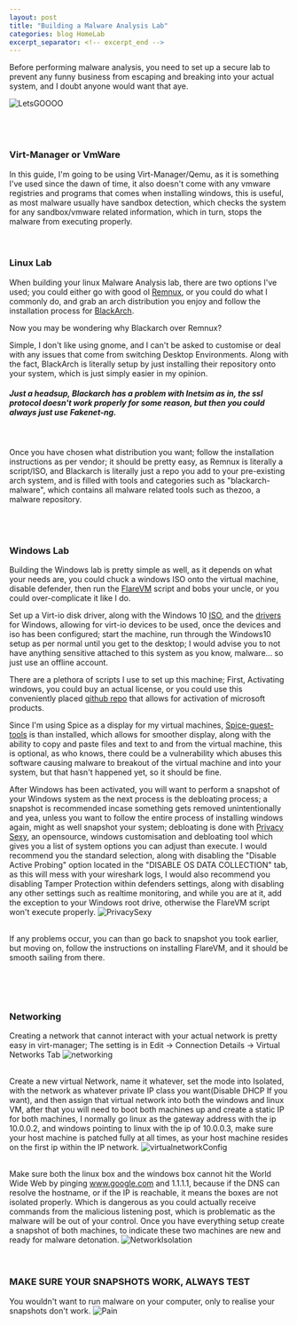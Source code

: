 ```yaml
---
layout: post
title: "Building a Malware Analysis Lab"
categories: blog HomeLab
excerpt_separator: <!-- excerpt_end -->
---
```


<!-- excerpt_start -->
Before performing malware analysis, you need to set up a secure lab to prevent any funny business from escaping and breaking into your 
actual system, and I doubt anyone would want that aye.
<!-- excerpt_end -->

![LetsGOOOO](/images/MalwareLab/LabBruh.jpeg)
<br>
<br>
<br>
<br>

### Virt-Manager or VmWare
In this guide, I'm going to be using Virt-Manager/Qemu, as it is something I've used since the dawn of time, it also doesn't come with any vmware registries and programs that comes when installing
windows, this is useful, as most malware usually have sandbox detection, which checks the system for any sandbox/vmware related information, which in turn, stops the malware from executing properly.
<br>
<br>
<br>

### Linux Lab
When building your linux Malware Analysis lab, there are two options I've used; you could either go with good ol [Remnux](https://remnux.org/), or you could do what I commonly do, and grab
an arch distribution you enjoy and follow the installation process for [BlackArch](https://www.blackarch.org/).

Now you may be wondering why Blackarch over Remnux? 

Simple, I don't like using gnome, and I can't be asked to customise or deal with any issues that come from switching Desktop Environments. Along with the fact, 
BlackArch is literally setup by just installing their repository onto your system, which is just simply easier in my opinion. 
<br>

##### Just a headsup, Blackarch has a problem with Inetsim as in, the ssl protocol doesn't work properly for some reason, but then you could always just use Fakenet-ng.
<br>

Once you have chosen what distribution you want; follow the installation instructions as per vendor; it should be pretty easy, as Remnux is literally a script/ISO, and 
Blackarch is literally just a repo you add to your pre-existing arch system, and is filled with tools and categories such as "blackarch-malware", which contains all malware related tools such as thezoo, a malware repository.
<br>
<br>
<br>
<br>

### Windows Lab
Building the Windows lab is pretty simple as well, as it depends on what your needs are, you could chuck a windows ISO onto the virtual machine, disable defender, then run the 
[FlareVM](https://github.com/mandiant/flare-vm) script and bobs your uncle, or you could over-complicate it like I do.

Set up a Virt-io disk driver, along with the Windows 10 [ISO](https://www.microsoft.com/en-au/software-download/windows10ISO), and the [drivers](https://wiki.archlinux.org/title/QEMU#Virtio_drivers_for_Windows) for Windows, allowing for virt-io devices to be used,
once the devices and iso has been configured; start the machine, run through the Windows10 setup as per normal until you get to the desktop; I would advise you to not have anything 
sensitive attached to this system as you know, malware... so just use an offline account.
<br>

There are a plethora of scripts I use to set up this machine; First, Activating windows, you could buy an actual license, or you could use this conveniently placed [github repo](https://github.com/massgravel/Microsoft-Activation-Scripts) that allows for activation of
microsoft products.
<br>

Since I'm using Spice as a display for my virtual machines, [Spice-guest-tools](https://www.spice-space.org/download.html) is than installed, which allows for smoother display, along with the ability to copy and 
paste files and text to and from the virtual machine, this is optional, as who knows, there could be a vulnerability which abuses this software causing malware to breakout of the virtual machine and into your system, but that hasn't happened 
yet, so it should be fine.
<br>


After Windows has been activated, you will want to perform a snapshot of your Windows system as the next process is the debloating process; a snapshot is recommended incase
something gets removed unintentionally and yea, unless you want to follow the entire process of installing windows again, might as well snapshot your system; debloating is done with 
[Privacy Sexy](https://privacy.sexy/), an opensource, windows customisation and debloating tool which gives you a list of system options you can adjust than execute.
I would recommend you the standard selection, along with disabling the "Disable Active Probing" option located in the "DISABLE OS DATA COLLECTION" tab, as this will mess with your wireshark logs, I would also recommend you disabling 
Tamper Protection within defenders settings, along with disabling any other settings such as realtime monitoring, and while you are at it, add the exception to your Windows root drive, otherwise the FlareVM script won't execute
properly.
![PrivacySexy](/images/MalwareLab/PrivacySexy.jpeg)
<br>
<br>

If any problems occur, you can than go back to snapshot you took earlier, but moving on, follow the instructions on installing FlareVM, and it should be smooth sailing from there.

<br>
<br>
<br>

### Networking
Creating a network that cannot interact with your actual network is pretty easy in virt-manager; The setting is in Edit -> Connection Details -> Virtual Networks Tab
![networking](/images/MalwareLab/networkconfig.jpeg)
<br>
<br>

Create a new virtual Network, name it whatever, set the mode into Isolated, with the network as whatever private IP class you want(Disable DHCP If you want), 
and then assign that virtual network into both the windows and linux VM, after that you will need to boot both machines up and create a static IP for both machines,
I normally go linux as the gateway address with the ip 10.0.0.2, and windows pointing to linux with the ip of 10.0.0.3, make sure your host machine is patched fully at all times, as your host machine resides on the first
ip within the IP network.
![virtualnetworkConfig](/images/MalwareLab/virtnetwork.jpeg)
<br>
<br>

Make sure both the linux box and the windows box cannot hit the World Wide Web by pinging www.google.com and 1.1.1.1, because if the DNS can resolve the hostname, or if the IP is reachable, it means the boxes are not isolated properly.
Which is dangerous as you could actually receive commands from the malicious listening post, which is problematic as the malware will be out of your control. 
Once you have everything setup create a snapshot of both machines, to indicate these two machines are new and ready for malware detonation.
![NetworkIsolation](/images/MalwareLab/NetworkIsolation.jpeg)
<br>
<br>
<br>

### MAKE SURE YOUR SNAPSHOTS WORK, ALWAYS TEST
You wouldn't want to run malware on your computer, only to realise your snapshots don't work.
![Pain](/images/MalwareLab/Pain.jpg)
